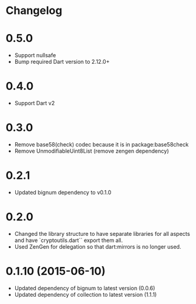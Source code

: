 Changelog
=========

# 0.5.0

- Support nullsafe
- Bump required Dart version to 2.12.0+

# 0.4.0

 - Support Dart v2

# 0.3.0

 - Remove base58(check) codec because it is in package:base58check
 - Remove UnmodifiableUint8List (remove zengen dependency)

# 0.2.1

 - Updated bignum dependency to v0.1.0

# 0.2.0

 - Changed the library structure to have separate libraries for all aspects and have `cryptoutils.dart`` export them all.
 - Used ZenGen for delegation so that dart:mirrors is no longer used.

# 0.1.10 (2015-06-10)
 - Updated dependency of bignum to latest version (0.0.6)
 - Updated dependency of collection to latest version (1.1.1)
